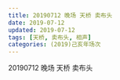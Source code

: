 ```yaml
---
title: 20190712 晚场 天桥 卖布头
date: 2019-07-12
updated: 2019-07-12
tags: [天桥, 卖布头, 相声]
categories: (2019)己亥年场次
---
```

20190712 晚场 天桥 卖布头